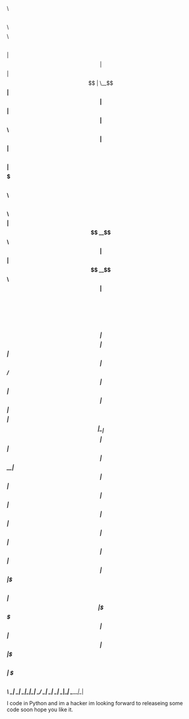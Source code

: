 
$$\   $$\           $$\ $$\                 $$$$$$$$\ $$\                                         
$$ |  $$ |          $$ |$$ |                \__$$  __|$$ |                                        
$$ |  $$ | $$$$$$\  $$ |$$ | $$$$$$\           $$ |   $$$$$$$\   $$$$$$\   $$$$$$\   $$$$$$\      
$$$$$$$$ |$$  __$$\ $$ |$$ |$$  __$$\          $$ |   $$  __$$\ $$  __$$\ $$  __$$\ $$  __$$\     
$$  __$$ |$$$$$$$$ |$$ |$$ |$$ /  $$ |         $$ |   $$ |  $$ |$$$$$$$$ |$$ |  \__|$$$$$$$$ |    
$$ |  $$ |$$   ____|$$ |$$ |$$ |  $$ |         $$ |   $$ |  $$ |$$   ____|$$ |      $$   ____|    
$$ |  $$ |\$$$$$$$\ $$ |$$ |\$$$$$$  |         $$ |   $$ |  $$ |\$$$$$$$\ $$ |      \$$$$$$$\ $$\ 
\__|  \__| \_______|\__|\__| \______/          \__|   \__|  \__| \_______|\__|       \_______|\__|
                                                                                                  
                                                                                                  
                                                                                                  
I code in Python and im a hacker
im looking forward to releaseing some code soon hope you like it.
